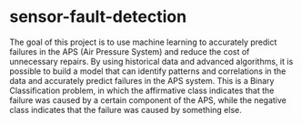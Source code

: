 # sensor-fault-detection
The goal of this project is to use machine learning to accurately predict failures in the APS (Air Pressure System) and reduce the cost of unnecessary repairs. By using historical data and advanced algorithms, it is possible to build a model that can identify patterns and correlations in the data and accurately predict failures in the APS system.
This is a Binary Classification problem, in which the affirmative class indicates that the failure was caused by a certain component of the APS, while the negative class indicates that the failure was caused by something else.
